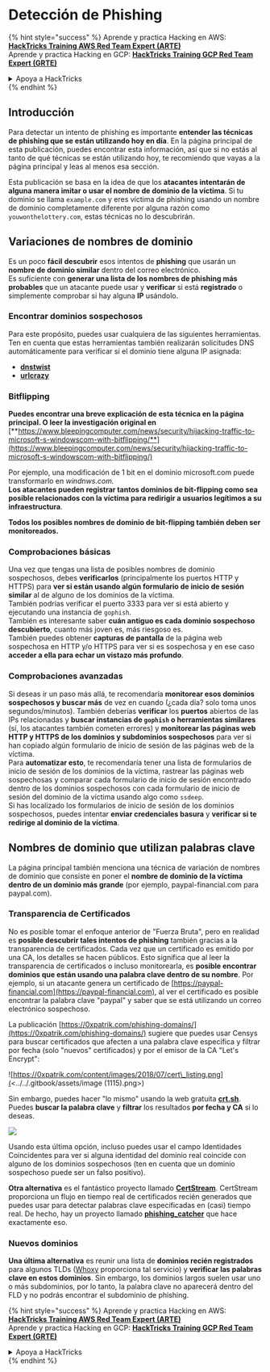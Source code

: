 # Detección de Phishing

{% hint style="success" %}
Aprende y practica Hacking en AWS:<img src="/.gitbook/assets/arte.png" alt="" data-size="line">[**HackTricks Training AWS Red Team Expert (ARTE)**](https://training.hacktricks.xyz/courses/arte)<img src="/.gitbook/assets/arte.png" alt="" data-size="line">\
Aprende y practica Hacking en GCP: <img src="/.gitbook/assets/grte.png" alt="" data-size="line">[**HackTricks Training GCP Red Team Expert (GRTE)**<img src="/.gitbook/assets/grte.png" alt="" data-size="line">](https://training.hacktricks.xyz/courses/grte)

<details>

<summary>Apoya a HackTricks</summary>

* Revisa los [**planes de suscripción**](https://github.com/sponsors/carlospolop)!
* **Únete al** 💬 [**grupo de Discord**](https://discord.gg/hRep4RUj7f) o al [**grupo de telegram**](https://t.me/peass) o **síguenos** en **Twitter** 🐦 [**@hacktricks\_live**](https://twitter.com/hacktricks\_live)**.**
* **Comparte trucos de hacking enviando PRs a los** [**HackTricks**](https://github.com/carlospolop/hacktricks) y [**HackTricks Cloud**](https://github.com/carlospolop/hacktricks-cloud) repos de github.

</details>
{% endhint %}

## Introducción

Para detectar un intento de phishing es importante **entender las técnicas de phishing que se están utilizando hoy en día**. En la página principal de esta publicación, puedes encontrar esta información, así que si no estás al tanto de qué técnicas se están utilizando hoy, te recomiendo que vayas a la página principal y leas al menos esa sección.

Esta publicación se basa en la idea de que los **atacantes intentarán de alguna manera imitar o usar el nombre de dominio de la víctima**. Si tu dominio se llama `example.com` y eres víctima de phishing usando un nombre de dominio completamente diferente por alguna razón como `youwonthelottery.com`, estas técnicas no lo descubrirán.

## Variaciones de nombres de dominio

Es un poco **fácil** **descubrir** esos intentos de **phishing** que usarán un **nombre de dominio similar** dentro del correo electrónico.\
Es suficiente con **generar una lista de los nombres de phishing más probables** que un atacante puede usar y **verificar** si está **registrado** o simplemente comprobar si hay alguna **IP** usándolo.

### Encontrar dominios sospechosos

Para este propósito, puedes usar cualquiera de las siguientes herramientas. Ten en cuenta que estas herramientas también realizarán solicitudes DNS automáticamente para verificar si el dominio tiene alguna IP asignada:

* [**dnstwist**](https://github.com/elceef/dnstwist)
* [**urlcrazy**](https://github.com/urbanadventurer/urlcrazy)

### Bitflipping

**Puedes encontrar una breve explicación de esta técnica en la página principal. O leer la investigación original en** [**https://www.bleepingcomputer.com/news/security/hijacking-traffic-to-microsoft-s-windowscom-with-bitflipping/**](https://www.bleepingcomputer.com/news/security/hijacking-traffic-to-microsoft-s-windowscom-with-bitflipping/)

Por ejemplo, una modificación de 1 bit en el dominio microsoft.com puede transformarlo en _windnws.com._\
**Los atacantes pueden registrar tantos dominios de bit-flipping como sea posible relacionados con la víctima para redirigir a usuarios legítimos a su infraestructura**.

**Todos los posibles nombres de dominio de bit-flipping también deben ser monitoreados.**

### Comprobaciones básicas

Una vez que tengas una lista de posibles nombres de dominio sospechosos, debes **verificarlos** (principalmente los puertos HTTP y HTTPS) para **ver si están usando algún formulario de inicio de sesión similar** al de alguno de los dominios de la víctima.\
También podrías verificar el puerto 3333 para ver si está abierto y ejecutando una instancia de `gophish`.\
También es interesante saber **cuán antiguo es cada dominio sospechoso descubierto**, cuanto más joven es, más riesgoso es.\
También puedes obtener **capturas de pantalla** de la página web sospechosa en HTTP y/o HTTPS para ver si es sospechosa y en ese caso **acceder a ella para echar un vistazo más profundo**.

### Comprobaciones avanzadas

Si deseas ir un paso más allá, te recomendaría **monitorear esos dominios sospechosos y buscar más** de vez en cuando (¿cada día? solo toma unos segundos/minutos). También deberías **verificar** los **puertos** abiertos de las IPs relacionadas y **buscar instancias de `gophish` o herramientas similares** (sí, los atacantes también cometen errores) y **monitorear las páginas web HTTP y HTTPS de los dominios y subdominios sospechosos** para ver si han copiado algún formulario de inicio de sesión de las páginas web de la víctima.\
Para **automatizar esto**, te recomendaría tener una lista de formularios de inicio de sesión de los dominios de la víctima, rastrear las páginas web sospechosas y comparar cada formulario de inicio de sesión encontrado dentro de los dominios sospechosos con cada formulario de inicio de sesión del dominio de la víctima usando algo como `ssdeep`.\
Si has localizado los formularios de inicio de sesión de los dominios sospechosos, puedes intentar **enviar credenciales basura** y **verificar si te redirige al dominio de la víctima**.

## Nombres de dominio que utilizan palabras clave

La página principal también menciona una técnica de variación de nombres de dominio que consiste en poner el **nombre de dominio de la víctima dentro de un dominio más grande** (por ejemplo, paypal-financial.com para paypal.com).

### Transparencia de Certificados

No es posible tomar el enfoque anterior de "Fuerza Bruta", pero en realidad es **posible descubrir tales intentos de phishing** también gracias a la transparencia de certificados. Cada vez que un certificado es emitido por una CA, los detalles se hacen públicos. Esto significa que al leer la transparencia de certificados o incluso monitorearla, es **posible encontrar dominios que están usando una palabra clave dentro de su nombre**. Por ejemplo, si un atacante genera un certificado de [https://paypal-financial.com](https://paypal-financial.com), al ver el certificado es posible encontrar la palabra clave "paypal" y saber que se está utilizando un correo electrónico sospechoso.

La publicación [https://0xpatrik.com/phishing-domains/](https://0xpatrik.com/phishing-domains/) sugiere que puedes usar Censys para buscar certificados que afecten a una palabra clave específica y filtrar por fecha (solo "nuevos" certificados) y por el emisor de la CA "Let's Encrypt":

![https://0xpatrik.com/content/images/2018/07/cert\_listing.png](<../../.gitbook/assets/image (1115).png>)

Sin embargo, puedes hacer "lo mismo" usando la web gratuita [**crt.sh**](https://crt.sh). Puedes **buscar la palabra clave** y **filtrar** los resultados **por fecha y CA** si lo deseas.

![](<../../.gitbook/assets/image (519).png>)

Usando esta última opción, incluso puedes usar el campo Identidades Coincidentes para ver si alguna identidad del dominio real coincide con alguno de los dominios sospechosos (ten en cuenta que un dominio sospechoso puede ser un falso positivo).

**Otra alternativa** es el fantástico proyecto llamado [**CertStream**](https://medium.com/cali-dog-security/introducing-certstream-3fc13bb98067). CertStream proporciona un flujo en tiempo real de certificados recién generados que puedes usar para detectar palabras clave especificadas en (casi) tiempo real. De hecho, hay un proyecto llamado [**phishing\_catcher**](https://github.com/x0rz/phishing\_catcher) que hace exactamente eso.

### **Nuevos dominios**

**Una última alternativa** es reunir una lista de **dominios recién registrados** para algunos TLDs ([Whoxy](https://www.whoxy.com/newly-registered-domains/) proporciona tal servicio) y **verificar las palabras clave en estos dominios**. Sin embargo, los dominios largos suelen usar uno o más subdominios, por lo tanto, la palabra clave no aparecerá dentro del FLD y no podrás encontrar el subdominio de phishing.

{% hint style="success" %}
Aprende y practica Hacking en AWS:<img src="/.gitbook/assets/arte.png" alt="" data-size="line">[**HackTricks Training AWS Red Team Expert (ARTE)**](https://training.hacktricks.xyz/courses/arte)<img src="/.gitbook/assets/arte.png" alt="" data-size="line">\
Aprende y practica Hacking en GCP: <img src="/.gitbook/assets/grte.png" alt="" data-size="line">[**HackTricks Training GCP Red Team Expert (GRTE)**<img src="/.gitbook/assets/grte.png" alt="" data-size="line">](https://training.hacktricks.xyz/courses/grte)

<details>

<summary>Apoya a HackTricks</summary>

* Revisa los [**planes de suscripción**](https://github.com/sponsors/carlospolop)!
* **Únete al** 💬 [**grupo de Discord**](https://discord.gg/hRep4RUj7f) o al [**grupo de telegram**](https://t.me/peass) o **síguenos** en **Twitter** 🐦 [**@hacktricks\_live**](https://twitter.com/hacktricks\_live)**.**
* **Comparte trucos de hacking enviando PRs a los** [**HackTricks**](https://github.com/carlospolop/hacktricks) y [**HackTricks Cloud**](https://github.com/carlospolop/hacktricks-cloud) repos de github.

</details>
{% endhint %}

